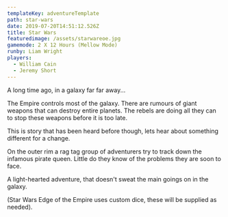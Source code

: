 ```yaml
---
templateKey: adventureTemplate
path: star-wars
date: 2019-07-20T14:51:12.526Z
title: Star Wars
featuredimage: /assets/starwareoe.jpg
gamemode: 2 X 12 Hours (Mellow Mode)
runby: Liam Wright
players:
  - William Cain
  - Jeremy Short
---
```


A long time ago, in a galaxy far far away...

The Empire controls most of the galaxy. There are rumours of giant weapons that can destroy entire planets. The rebels are doing all they can to stop these weapons before it is too late.

This is story that has been heard before though, lets hear about something different for a change.

On the outer rim a rag tag group of adventurers try to track down the infamous pirate queen. Little do they know of the problems they are soon to face.

A light-hearted adventure, that doesn't sweat the main goings on in the galaxy.

(Star Wars Edge of the Empire uses custom dice, these will be supplied as needed).
